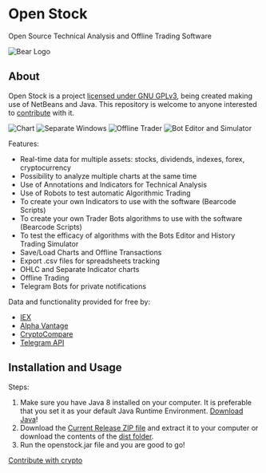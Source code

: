# Open Stock
Open Source Technical Analysis and Offline Trading Software

![Bear Logo](sblogo.png)

## About
Open Stock is a project [licensed under GNU GPLv3](https://github.com/lcmeyer37/openstock/blob/master/LICENSE), being created making use of NetBeans and Java. This repository is welcome to anyone interested to [contribute](CONTRIBUTING.md) with it. 


![Chart](example1.png)
![Separate Windows](example2.png)
![Offline Trader](example3.png)
![Bot Editor and Simulator](example4.png)

Features:
* Real-time data for multiple assets: stocks, dividends, indexes, forex, cryptocurrency
* Possibility to analyze multiple charts at the same time
* Use of Annotations and Indicators for Technical Analysis
* Use of Robots to test automatic Algorithmic Trading 
* To create your own Indicators to use with the software (Bearcode Scripts)
* To create your own Trader Bots algorithms to use with the software (Bearcode Scripts)
* To test the efficacy of algorithms with the Bots Editor and History Trading Simulator
* Save/Load Charts and Offline Transactions
* Export .csv files for spreadsheets tracking
* OHLC and Separate Indicator charts
* Offline Trading
* Telegram Bots for private notifications

Data and functionality provided for free by:
* [IEX](https://iextrading.com/api-exhibit-a/)
* [Alpha Vantage](https://www.alphavantage.co/terms_of_service/)
* [CryptoCompare](https://www.cryptocompare.com/api-licence-agreement/)
* [Telegram API](https://core.telegram.org/api/terms)

## Installation and Usage

Steps:
1. Make sure you have Java 8 installed on your computer. It is preferable that you set it as your default Java Runtime Environment. [Download Java](https://www.java.com/en/download/)!
2. Download the [Current Release ZIP file](https://github.com/lcmeyer37/openstock/releases) and extract it to your computer or download the contents of the [dist folder](https://github.com/lcmeyer37/openstock/tree/master/dist).
3. Run the openstock.jar file and you are good to go!


[Contribute with crypto](https://commerce.coinbase.com/checkout/4f5a0777-1d17-4a96-90e6-9a2d6046a08b)
